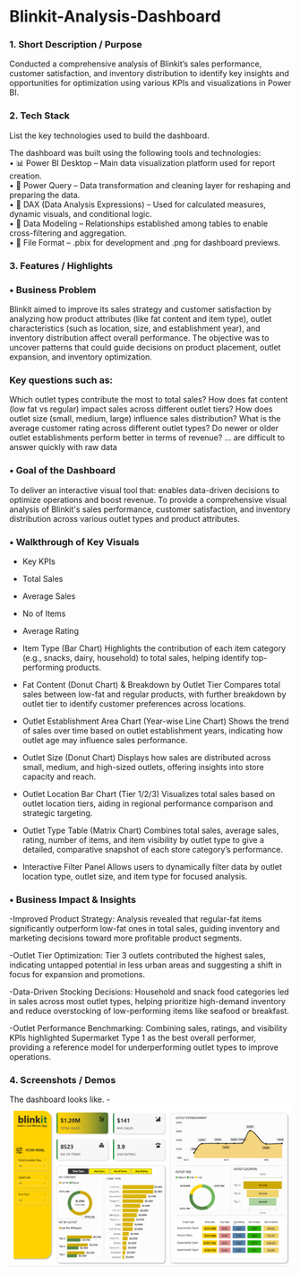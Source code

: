 # Blinkit-Analysis-Dashboard

### 1.	Short Description / Purpose
Conducted a comprehensive analysis of Blinkit’s sales performance, customer satisfaction, and inventory distribution to identify key insights and opportunities for optimization using various KPIs and visualizations in Power BI.


### 2.	Tech Stack
List the key technologies used to build the dashboard.

The dashboard was built using the following tools and technologies:<br>
•	📊 Power BI Desktop – Main data visualization platform used for report creation.<br>
•	📂 Power Query – Data transformation and cleaning layer for reshaping and preparing the data.<br>
•	🧠 DAX (Data Analysis Expressions) – Used for calculated measures, dynamic visuals, and conditional logic.<br>
•	📝 Data Modeling – Relationships established among tables to enable cross-filtering and aggregation.<br>
•	📁 File Format – .pbix for development and .png for dashboard previews.



### 3.	Features / Highlights 

### •	Business Problem
Blinkit aimed to improve its sales strategy and customer satisfaction by analyzing how product attributes (like fat content and item type), outlet characteristics (such as location, size, and establishment year), and inventory distribution affect overall performance. The objective was to uncover patterns that could guide decisions on product placement, outlet expansion, and inventory optimization.

### Key questions such as:
Which outlet types contribute the most to total sales?
How does fat content (low fat vs regular) impact sales across different outlet tiers?
How does outlet size (small, medium, large) influence sales distribution?
What is the average customer rating across different outlet types?
Do newer or older outlet establishments perform better in terms of revenue?
… are difficult to answer quickly with raw data

### •	Goal of the Dashboard
To deliver an interactive visual tool that:
enables data-driven decisions to optimize operations and boost revenue.
To provide a comprehensive visual analysis of Blinkit's sales performance, customer satisfaction, and inventory distribution across various outlet types and product attributes.

### •	Walkthrough of Key Visuals
-	Key KPIs
-	Total Sales
-	Average Sales
-	No of Items
-	Average Rating


-	Item Type (Bar Chart)
Highlights the contribution of each item category (e.g., snacks, dairy, household) to total sales, helping identify top-performing products.
-	Fat Content (Donut Chart) & Breakdown by Outlet Tier
Compares total sales between low-fat and regular products, with further breakdown by outlet tier to identify customer preferences across locations.
-	Outlet Establishment Area Chart (Year-wise Line Chart)
Shows the trend of sales over time based on outlet establishment years, indicating how outlet age may influence sales performance.
-	Outlet Size (Donut Chart)
Displays how sales are distributed across small, medium, and high-sized outlets, offering insights into store capacity and reach.
-	Outlet Location Bar Chart (Tier 1/2/3)
Visualizes total sales based on outlet location tiers, aiding in regional performance comparison and strategic targeting.
-	Outlet Type Table (Matrix Chart)
Combines total sales, average sales, rating, number of items, and item visibility by outlet type to give a detailed, comparative snapshot of each store category’s performance.
-	Interactive Filter Panel
Allows users to dynamically filter data by outlet location type, outlet size, and item type for focused analysis.


### •	Business Impact & Insights

-Improved Product Strategy:
Analysis revealed that regular-fat items significantly outperform low-fat ones in total sales, guiding inventory and marketing decisions toward more profitable product segments.

-Outlet Tier Optimization:
Tier 3 outlets contributed the highest sales, indicating untapped potential in less urban areas and suggesting a shift in focus for expansion and promotions.

-Data-Driven Stocking Decisions:
Household and snack food categories led in sales across most outlet types, helping prioritize high-demand inventory and reduce overstocking of low-performing items like seafood or breakfast.

-Outlet Performance Benchmarking:
Combining sales, ratings, and visibility KPIs highlighted Supermarket Type 1 as the best overall performer, providing a reference model for underperforming outlet types to improve operations.

### 4.	Screenshots / Demos
The dashboard looks like. - 
![Dashboard Preview](https://github.com/devanshiverma10/Blinkit-Analysis-Dashboard/blob/main/Dashboard%20snapshot.png)
